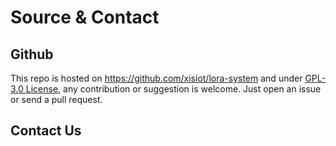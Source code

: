 # Source & Contact

## Github

This repo is hosted on <https://github.com/xisiot/lora-system> and under [GPL-3.0 License](https://github.com/xisiot/lora-system/blob/master/LICENSE), any contribution or suggestion is welcome. Just open an issue or send a pull request.

## Contact Us
